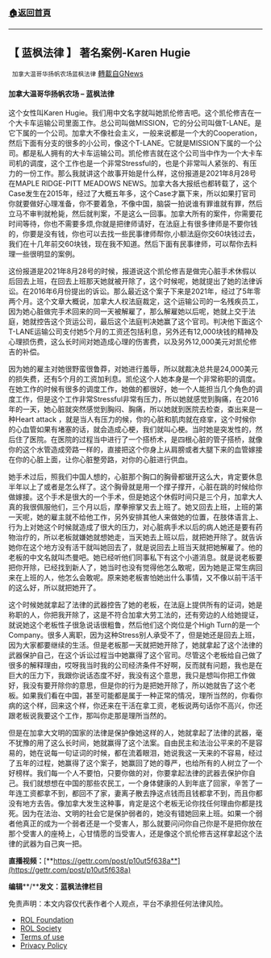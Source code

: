 ###  [:house:返回首頁](https://github.com/ourhimalayas/txt)
---


## 【 蓝枫法律 】 著名案例-Karen Hugie
` 加拿大温哥华扬帆农场蓝枫法律` [轉載自GNews](https://gnews.org/zh-hans/2225597/)

#### **加拿大温哥华扬帆农场 – 蓝枫法律**

这个女性叫Karen Hugie。我们用中文名字就叫她凯伦修吉吧。这个凯伦修吉在一个大卡车运输公司里面工作。总公司叫做MISSION，它的分公司叫做T-LANE。是它下属的一个公司。加拿大不像社会主义，一般来说都是一个大的Cooperation，然后下面有分支的很多的小公司，像这个T-LANE。它就是MISSION下属的一个公司。都是私人拥有的大卡车运输公司。凯伦修吉就在这个公司当中作为一个大卡车司机的调度，这个工作也是一个非常Stressful的，也是个非常叫人紧张的、有压力的一份工作。那么我就讲这个故事开始是什么样，这份报道是2021年8月28号在MAPLE RIDGE-PITT MEADOWS NEWS。加拿大各大报纸也都转载了，这个Case发生在2015年，经过了大概五年多，这个Case才赢下来，所以如果打官司你就要做好心理准备，你不要着急，不像中国，脑袋一拍说谁有罪谁就有罪，然后立马不审判就枪毙，然后就判案，不是这么一回事。加拿大所有的案件，你需要花时间等待，你也不需要多烦,你就是把律师请好，在法庭上有很多律师是不要你钱的，你要是没有钱，你也可以去找一些民事律师帮你,小额法庭你交60块钱过去，我们在十几年前交60块钱，现在我不知道。然后下面有民事律师，可以帮你去料理一些很明显的案例。

这份报道是2021年8月28号的时候，报道说这个凯伦修吉是做完心脏手术休假以后回去上班，在回去上班那天她就被开除了，这个时候呢，她就提出了她的法律诉讼。在2016年6月份提出的诉讼。那么最近这个案子下来是2021年，经过了5年零两个月。这个文章大概说，加拿大人权法庭裁定，这个运输公司的一名残疾员工，因为她心脏做完手术回来的同一天被解雇了，那么解雇她以后呢，她就上交于法庭，她就控告这个货运公司，最后这个法庭判决她赢了这个官司。判决他下面这个T-LANE运输公司支付她5个月的工资还包括利息，另外还有12,000块钱的精神及心理损伤费，这么长时间对她造成心理的伤害费，以及另外12,000美元对凯伦修吉的补偿。

因为她的雇主对她很野蛮很鲁莽，对她进行羞辱，所以就裁决总共是24,000美元的损失费，还有5个月的工资加利息。凯伦这个人她本身是一个非常称职的调度。在她工作的时候有很多的调度工作，她做的都很好，她一个人能担当几个角色的调度工作，但是这个工作非常Stressful非常有压力，所以她就感觉到胸痛，在2016年的一天，她心脏就突然感觉到胸闷、胸痛，所以她就到医院去检查，查出来是一种Heart attack ，就是当人有压力的候，你的心脏和肌肉就在痉挛，这个时候你的心血管如果有堵塞的话，就会造成心梗，我们就叫心梗。当时她是突发性的，然后住了医院。在医院的过程当中进行了一个搭桥术，是四根心脏的管子搭桥，就像你的这个水管造成旁路一样的，直接把这个你身上从肩膀或者大腿下来的血管嫁接在你的心脏上面，让你心脏整旁路，对你的心脏进行供血。

她手术过后，照我们中国人想的，心脏那个胸口的胸骨都锯开这么大，肯定要休息半年以上了或者是怎么样了。这个胸骨就是用一个撑子撑开，心脏在跳的时候给你做嫁接。这个手术是很大的一个手术，但是她这个休假时间只是三个月，加拿大人真的我很佩服他们，三个月以后，摩拳擦掌又去上班了。她又回去上班，上班的第一天呢，她的雇主就不给他工作，另外安排其他人来做她的位置，在肢体语言上、行为上对她这个时候就造成了很大的压力，对心脏病手术以后的病人她还是要有药物治疗的，所以老板就嫌她就想她走，当天她去上班以后，就把她开除了。就告诉她你在这个地方没有活干就叫她回去了，就是说回去上班当天就把她解雇了。他的老板的中文名就叫杰曼吧。她已经听他们同事私下有这个小道消息。就是说老板要把你开除，已经找到新人了，她当时也没有觉得他怎么敢呢，因为她是正常生病回来在上班的人，他怎么会敢呢。原来她老板害怕她出什么事情，又不像以前干活干的这么好，所以就把她开了。

这个时候她就拿起了法律的武器控告了她的老板，在法庭上提供所有的证词，她是称职的人，你把我开除了，这是不符合加拿大劳工法的，还有旁边的人给她提证，就说她这个老板性子很急说话很粗鲁，然后他们这个岗位是个High Turn的是一个Company。很多人离职，因为这种Stress别人承受不了，但是她还是回去上班，因为大家都要继续的生活。但是老板那一天就把她开除了，她就拿起了这个法律的武器保护自己，在这个诉讼过程当中她赢得了这个官司。尽管这个老板给自己做了很多的解释理由，哎呀我当时我的公司经济条件不好啊，反而就有问题，我也是在巨大的压力下，我跟你说话态度不好，我没有这个意思，我只是想叫你把工作做好，我没有要开除你的意思，但是你的行为是把她开除了，所以她就告了这个老板。如果我们看在中国，甚至可能都是属于一种正常的情况，理所当然的，你看你病的这个样，回来这个样，你还来在干活在拿工资，老板说两句话你不高兴，你还跟老板说我要这个工作，那叫你走那是理所当然的。

但是在加拿大文明的国家的法律是保护像她这样的人，她就拿起了法律的武器，毫不犹豫的用了这么长时间，她就赢得了这个法案。自由民主和法治公平来的不是容易的，她在说每一句证词的时候，都在流着眼泪，她说我这一天来的不容易，经过了五年的过程，她赢得了这个案子，她赢回了她的尊严，也给所有的人树立了一个好榜样。我们每一个人不要怕，只要你做的对，你要拿起法律的武器去保护你自己。我们就想想在中国的那些农民工，一个身体健康的人到年底了回家，辛苦了一年连工资都拿不到，都回不了家，妻离子散去挣这点钱而且钱都拿不到，而且你都没有地方去告。像加拿大发生这种事，肯定是这个老板无论你找任何理由你都是找死。因为在法治、文明的社会它是保护弱者的，她没有错她回来上班。如果一个弱者他真正的成为一个弱者还是一个受害人，那么就要问问你自己你是不是把你放在那个受害人的座椅上，心甘情愿的当受害人，还是像这个凯伦修吉这样拿起这个法律的武器为自己爽一把。

**直播视频：**[**https://gettr.com/post/p10ut5f638a**](https://gettr.com/post/p10ut5f638a)

**编辑****/****发文：蓝枫法律栏目**

 

免责声明：本文内容仅代表作者个人观点，平台不承担任何法律风险。

- [ROL Foundation](https://rolfoundation.org/)
- [ROL Society](https://rolsociety.org/)
- [Terms of use](https://gnews.org/terms-of-use-3/)
- [Privacy Policy](https://gnews.org/privacy-policy/)
